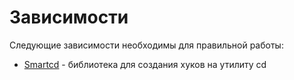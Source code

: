 # Зависимости
Следующие зависимости необходимы для правильной работы: 

* [Smartcd](https://github.com/cxreg/smartcd) - библиотека для создания хуков на утилиту cd

